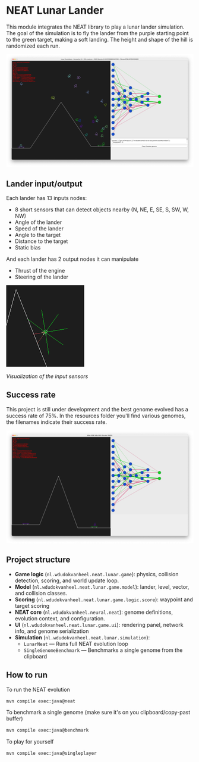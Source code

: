 # NEAT Lunar Lander

This module integrates the NEAT library to play a lunar lander simulation. The goal of the simulation is to
fly the lander from the purple starting point to the green target, making a soft landing. The height and shape
of the hill is randomized each run.

![Lunar Lander evolution screenshot](docs/lunar-screenshot-main.png)

## Lander input/output

Each lander has 13 inputs nodes:
- 8 short sensors that can detect objects nearby (N, NE, E, SE, S, SW, W, NW) 
- Angle of the lander
- Speed of the lander
- Angle to the target
- Distance to the target
- Static bias

And each lander has 2 output nodes it can manipulate
- Thrust of the engine
- Steering of the lander

![Visualization of the input sensors](docs/lunar-screenshot-input-sensors.png)

*Visualization of the input sensors*

## Success rate

This project is still under development and the best genome evolved has a success rate of 75%. In the resources folder
you'll find various genomes, the filenames indicate their success rate.

![Benchmark Screenshot](docs/lunar-screenshot-benchmark.png)

## Project structure

* **Game logic** (`nl.wdudokvanheel.neat.lunar.game`): physics, collision detection, scoring, and world update loop.
* **Model** (`nl.wdudokvanheel.neat.lunar.game.model`): lander, level, vector, and collision classes.
* **Scoring** (`nl.wdudokvanheel.neat.lunar.game.logic.score`): waypoint and target scoring
* **NEAT core** (`nl.wdudokvanheel.neural.neat`): genome definitions, evolution context, and configuration.
* **UI** (`nl.wdudokvanheel.neat.lunar.game.ui`): rendering panel, network info, and genome serialization
* **Simulation** (`nl.wdudokvanheel.neat.lunar.simulation`):
    * `LunarNeat` — Runs full NEAT evolution loop
    * `SingleGenomeBenchmark` — Benchmarks a single genome from the clipboard

## How to run

To run the NEAT evolution
```bash
mvn compile exec:java@neat
```

To benchmark a single genome (make sure it's on you clipboard/copy-past buffer)

```bash
mvn compile exec:java@benchmark
```

To play for yourself

```bash
mvn compile exec:java@singleplayer
```